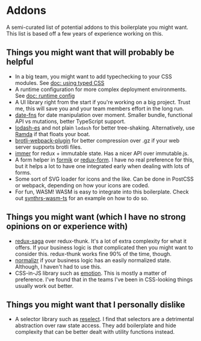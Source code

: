 # Addons

A semi-curated list of potential addons to this boilerplate you might want. This list is based off a few years of experience working on this.

## Things you might want that will probably be helpful

* In a big team, you might want to add typechecking to your CSS modules. See [doc: using typed CSS](./using_typed_css.md)
* A runtime configuration for more complex deployment environments. See [doc: runtime config](./runtime_config.md)
* A UI library right from the start if you're working on a big project. Trust me, this will save you and your team members effort in the long run.
* [date-fns](https://date-fns.org/) for date manipulation over moment. Smaller bundle, functional API vs mutations, better TypeScript support.
* [lodash-es](https://www.npmjs.com/package/lodash-es) and not plain `lodash` for better tree-shaking. Alternatively, use [Ramda](https://ramdajs.com/) if that floats your boat.
* [brotli-webpack-plugin](https://github.com/mynameiswhm/brotli-webpack-plugin) for better compression over .gz if your web server supports brotli files.
* [immer](https://github.com/mweststrate/immer) for redux + immutable state. Has a nicer API over immutable.js.
* A form helper in [formik](https://github.com/jaredpalmer/formik) or [redux-form](https://redux-form.com/8.0.4/). I have no real preference for this, but it helps a lot to have one integrated early when dealing with lots of forms.
* Some sort of SVG loader for icons and the like. Can be done in PostCSS or webpack, depending on how your icons are coded.
* For fun, WASM! WASM is easy to integrate into this boilerplate. Check out [synthrs-wasm-ts](https://github.com/gyng/synthrs-wasm-ts) for an example on how to do so.

## Things you might want (which I have no strong opinions on or experience with)

* [redux-saga](https://github.com/redux-saga/redux-saga) over redux-thunk. It's a lot of extra complexity for what it offers. If your business logic is *that* complicated then you might want to consider this. redux-thunk works fine 90% of the time, though.
* [normalizr](https://github.com/paularmstrong/normalizr) if your business logic has an easily normalized state. Although, I haven't had to use this.
* CSS-in-JS library such as [emotion](https://github.com/emotion-js/emotion). This is mostly a matter of preference. I've found that in the teams I've been in CSS-looking things usually work out better.

## Things you might want that I personally dislike

* A selector library such as [reselect](https://github.com/reduxjs/reselect). I find that selectors are a detrimental abstraction over raw state access. They add boilerplate and hide complexity that can be better dealt with utility functions instead.
